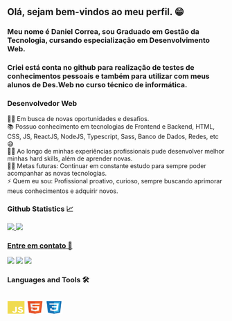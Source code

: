 ## Olá, sejam bem-vindos ao meu perfil. 😁

### Meu nome é Daniel Correa, sou Graduado em Gestão da Tecnologia, cursando especialização em Desenvolvimento Web.
### Criei está conta no github para realização de testes de conhecimentos pessoais e também para utilizar com meus alunos de Des.Web no curso técnico de informática.

### Desenvolvedor Web

👨‍💻 Em busca de novas oportunidades e desafios.<br>
📚 Possuo conhecimento em tecnologias de Frontend e Backend, HTML, CSS, JS, ReactJS, NodeJS, Typescript, Sass, Banco de Dados, Redes, etc 😅<br>
👷‍♂️ Ao longo de minhas experiências profissionais pude desenvolver melhor minhas hard skills, além de aprender novas.<br>
💪🏼 Metas futuras: Continuar em constante estudo para sempre poder acompanhar as novas tecnologias.<br>
⚡ Quem eu sou: Profissional proativo, curioso, sempre buscando aprimorar meus conhecimentos e adquirir novos.<br>

### Github Statistics 📈


 <div>
     <a href="https://github.com/prof-danielcorrea">
   <img height="180em" src="https://github-readme-stats.vercel.app/api?username=prof-danielcorrea&show_icons=true&theme=tokyonight&include_all_commits=true&count_private=true"/>
   <img height="180em" src="https://github-readme-stats.vercel.app/api/top-langs/?username=prof-danielcorrea&layout=compact&langs_count=6&theme=tokyonight"/>
</div>
  

  ### Entre em contato 📝
 
<div> 

  <a href="https://instagram.com/danielfaetec" target="_blank"><img src="https://img.shields.io/badge/-Instagram-%23E4405F?style=for-the-badge&logo=instagram&logoColor=white" target="_blank"></a>
    <a href="https://www.linkedin.com/in/daniel-correa-31992641/" target="_blank"><img src="https://img.shields.io/badge/-LinkedIn-%230077B5?style=for-the-badge&logo=linkedin&logoColor=white" target="_blank"></a> 
  <a href = "mailto:danielprofaetec@gmail.com"><img src="https://img.shields.io/badge/-Gmail-%23333?style=for-the-badge&logo=gmail&logoColor=white" target="_blank"></a>

 </div>

### Languages and Tools 🛠

<div style="display: inline_block"><br>
  <img align="center" alt="Js" height="30" width="40" src="https://raw.githubusercontent.com/devicons/devicon/master/icons/javascript/javascript-plain.svg">
  <img align="center" alt="HTML" height="30" width="40" src="https://raw.githubusercontent.com/devicons/devicon/master/icons/html5/html5-original.svg">
  <img align="center" alt="CSS" height="30" width="40" src="https://raw.githubusercontent.com/devicons/devicon/master/icons/css3/css3-original.svg">
</div>
